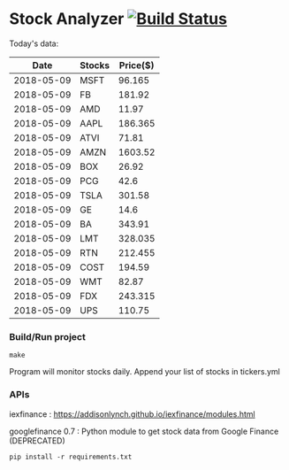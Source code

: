 # Stock Analyzer [![Build Status](https://travis-ci.org/ogoyal/StockAnalyzer.svg?branch=master)](https://travis-ci.org/ogoyal/StockAnalyzer)

Today's data:

| Date| Stocks| Price($) | 
| --- | --- | ---  | 
| 2018-05-09| MSFT| 96.165 | 
| 2018-05-09| FB| 181.92 | 
| 2018-05-09| AMD| 11.97 | 
| 2018-05-09| AAPL| 186.365 | 
| 2018-05-09| ATVI| 71.81 | 
| 2018-05-09| AMZN| 1603.52 | 
| 2018-05-09| BOX| 26.92 | 
| 2018-05-09| PCG| 42.6 | 
| 2018-05-09| TSLA| 301.58 | 
| 2018-05-09| GE| 14.6 | 
| 2018-05-09| BA| 343.91 | 
| 2018-05-09| LMT| 328.035 | 
| 2018-05-09| RTN| 212.455 | 
| 2018-05-09| COST| 194.59 | 
| 2018-05-09| WMT| 82.87 | 
| 2018-05-09| FDX| 243.315 | 
| 2018-05-09| UPS| 110.75 | 

### Build/Run project

```
make
```

Program will monitor stocks daily. Append your list of stocks in tickers.yml

### APIs
iexfinance : https://addisonlynch.github.io/iexfinance/modules.html

googlefinance 0.7 : Python module to get stock data from Google Finance (DEPRECATED)

```
pip install -r requirements.txt
```
